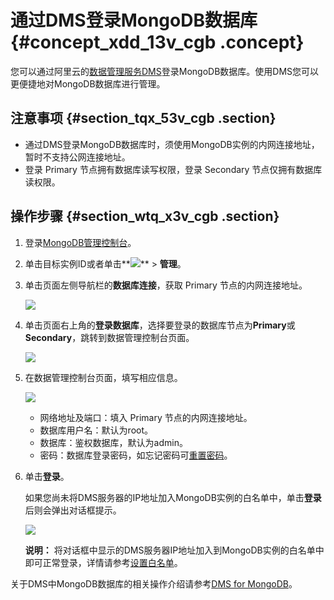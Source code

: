 # 通过DMS登录MongoDB数据库 {#concept_xdd_13v_cgb .concept}

您可以通过阿里云的[数据管理服务DMS](https://help.aliyun.com/document_detail/47550.html)登录MongoDB数据库。使用DMS您可以更便捷地对MongoDB数据库进行管理。

## 注意事项 {#section_tqx_53v_cgb .section}

-   通过DMS登录MongoDB数据库时，须使用MongoDB实例的内网连接地址，暂时不支持公网连接地址。
-   登录 Primary 节点拥有数据库读写权限，登录 Secondary 节点仅拥有数据库读权限。

## 操作步骤 {#section_wtq_x3v_cgb .section}

1.  登录[MongoDB管理控制台](https://mongodb.console.aliyun.com/)。
2.  单击目标实例ID或者单击**![](http://static-aliyun-doc.oss-cn-hangzhou.aliyuncs.com/assets/img/6723/154519760013851_zh-CN.png)** \> **管理**。
3.  单击页面左侧导航栏的**数据库连接**，获取 Primary 节点的内网连接地址。

    ![](http://static-aliyun-doc.oss-cn-hangzhou.aliyuncs.com/assets/img/6674/154519760034552_zh-CN.png)

4.  单击页面右上角的**登录数据库**，选择要登录的数据库节点为**Primary**或**Secondary**，跳转到数据管理控制台页面。

    ![](http://static-aliyun-doc.oss-cn-hangzhou.aliyuncs.com/assets/img/6674/154519760013329_zh-CN.png)

5.  在数据管理控制台页面，填写相应信息。

    ![](http://static-aliyun-doc.oss-cn-hangzhou.aliyuncs.com/assets/img/23695/154519760013740_zh-CN.png)

    -   网络地址及端口：填入 Primary 节点的内网连接地址。
    -   数据库用户名：默认为root。
    -   数据库：鉴权数据库，默认为admin。
    -   密码：数据库登录密码，如忘记密码可[重置密码](cn.zh-CN/副本集快速入门/设置密码.md#)。
6.  单击**登录**。

    如果您尚未将DMS服务器的IP地址加入MongoDB实例的白名单中，单击**登录**后则会弹出对话框提示。

    ![](http://static-aliyun-doc.oss-cn-hangzhou.aliyuncs.com/assets/img/23695/154519760033336_zh-CN.png)

    **说明：** 将对话框中显示的DMS服务器IP地址加入到MongoDB实例的白名单中即可正常登录，详情请参考[设置白名单](cn.zh-CN/副本集快速入门/设置白名单.md#)。


关于DMS中MongoDB数据库的相关操作介绍请参考[DMS for MongoDB](https://help.aliyun.com/document_detail/47683.html)。

